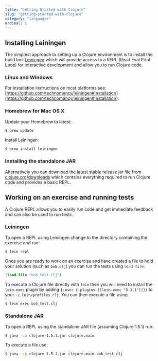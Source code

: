 ```yaml
---
title: "Getting Started with Clojure"
slug: "getting-started-with-clojure"
category: "languages"
ordinal: 1
---
```


## Installing Leiningen

The simplest approach to setting up a Clojure environment is to install the build tool [Leiningen](https://github.com/technomancy/leiningen) which will provide access to a REPL (Read Eval Print Loop) for interactive development and allow you to run Clojure code.

### Linux and Windows

For installation instructions on most platforms see: [https://github.com/technomancy/leiningen#installation](https://github.com/technomancy/leiningen#installation).

### Homebrew for Mac OS X

Update your Homebrew to latest:

```bash
$ brew update
```

Install Leiningen:

```bash
$ brew install leiningen
```

### Installing the standalone JAR

Alternatively you can download the latest stable release jar file from [clojure.org/downloads](http://clojure.org/downloads) which contains everything required to run Clojure code and provides a basic REPL.

## Working on an exercise and running tests

A Clojure REPL allows you to easily run code and get immediate feedback and can also be used to run tests.

### Leiningen

To open a REPL using Leiningen change to the directory containing the exercise and run:

```bash
$ lein repl
```

Once you are ready to work on an exercise and have created a file to hold your solution (such as `bob.clj`) you can run the tests using `load-file`:

```clojure
(load-file "bob_test.clj")
```

To execute a Clojure file directly with `lein` then you will need to install the `lein-exec` plugin by adding `{:user {:plugins [[lein-exec "0.3.1"]]}}` to your `~/.lein/profiles.clj`. You can then execute a file using:

```bash
$ lein exec bob_test.clj
```

### Standalone JAR

To open a REPL using the standalone JAR file (assuming Clojure 1.5.1) run:

```bash
$ java -cp clojure-1.5.1.jar clojure.main
```

To execute a file use:

```bash
$ java -cp clojure-1.5.1.jar clojure.main bob_test.clj
```
